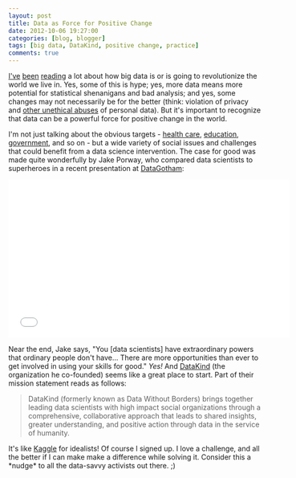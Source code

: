 ```yaml
---
layout: post
title: Data as Force for Positive Change
date: 2012-10-06 19:27:00
categories: [blog, blogger]
tags: [big data, DataKind, positive change, practice]
comments: true
---
```


[I've](http://www.nytimes.com/2012/02/12/sunday-review/big-datas-impact-in-the-world.html) [been](http://www.nytimes.com/2012/08/12/business/how-big-data-became-so-big-unboxed.html?smid=pl-share) [reading](http://www.wired.com/wiredenterprise/2012/09/human-face-of-big-data/) a lot about how big data is or is going to revolutionize the world we live in. Yes, some of this is hype; yes, more data means more potential for statistical shenanigans and bad analysis; and yes, some changes may not necessarily be for the better (think: violation of privacy and [other unethical abuses](http://strata.oreilly.com/2012/06/ethics-big-data-business-decisions.html) of personal data). But it's important to recognize that data can be a powerful force for positive change in the world.

I'm not just talking about the obvious targets - [health care](http://www.businessweek.com/articles/2012-05-17/the-health-care-industry-turns-to-big-data), [education](http://www.brookings.edu/research/papers/2012/09/04-education-technology-west), [government](http://www.techamerica.org/Docs/fileManager.cfm?f=techamerica-bigdatareport-final.pdf), and so on - but a wide variety of social issues and challenges that could benefit from a data science intervention. The case for good was made quite wonderfully by Jake Porway, who compared data scientists to superheroes in a recent presentation at [DataGotham](http://www.datagotham.com/):

<iframe width="560" height="315" src="//www.youtube.com/embed/rluDDbzX5S4" frameborder="0" allowfullscreen></iframe>

Near the end, Jake says, "You [data scientists] have extraordinary powers that ordinary people don't have... There are more opportunities than ever to get involved in using your skills for good." _Yes!_ And [DataKind](http://datakind.org/) (the organization he co-founded) seems like a great place to start. Part of their mission statement reads as follows:

> DataKind (formerly known as Data Without Borders) brings together leading data scientists with high impact social organizations through a comprehensive, collaborative approach that leads to shared insights, greater understanding, and positive action through data in the service of humanity.

It's like [Kaggle](http://www.kaggle.com/) for idealists! Of course I signed up. I love a challenge, and all the better if I can make make a difference while solving it. Consider this a \*nudge\* to all the data-savvy activists out there. ;)
